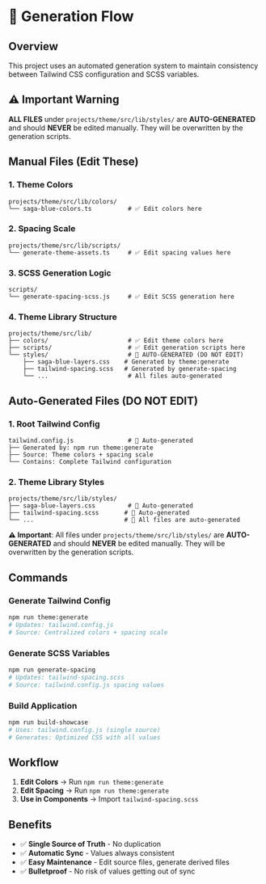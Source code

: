 # 🔄 Generation Flow

## Overview
This project uses an automated generation system to maintain consistency between Tailwind CSS configuration and SCSS variables.

## ⚠️ Important Warning
**ALL FILES** under `projects/theme/src/lib/styles/` are **AUTO-GENERATED** and should **NEVER** be edited manually. They will be overwritten by the generation scripts.

## Manual Files (Edit These)

### **1. Theme Colors**
```
projects/theme/src/lib/colors/
└── saga-blue-colors.ts          # ✅ Edit colors here
```

### **2. Spacing Scale**
```
projects/theme/src/lib/scripts/
└── generate-theme-assets.ts     # ✅ Edit spacing values here
```

### **3. SCSS Generation Logic**
```
scripts/
└── generate-spacing-scss.js     # ✅ Edit SCSS generation here
```

### **4. Theme Library Structure**
```
projects/theme/src/lib/
├── colors/                      # ✅ Edit theme colors here
├── scripts/                     # ✅ Edit generation scripts here
└── styles/                      # 🤖 AUTO-GENERATED (DO NOT EDIT)
    ├── saga-blue-layers.css    # Generated by theme:generate
    ├── tailwind-spacing.scss   # Generated by generate-spacing
    └── ...                      # All files auto-generated
```

## Auto-Generated Files (DO NOT EDIT)

### **1. Root Tailwind Config**
```
tailwind.config.js               # 🤖 Auto-generated
├── Generated by: npm run theme:generate
├── Source: Theme colors + spacing scale
└── Contains: Complete Tailwind configuration
```

### **2. Theme Library Styles**
```
projects/theme/src/lib/styles/
├── saga-blue-layers.css         # 🤖 Auto-generated
├── tailwind-spacing.scss       # 🤖 Auto-generated
└── ...                         # 🤖 All files are auto-generated
```

**⚠️ Important**: All files under `projects/theme/src/lib/styles/` are **AUTO-GENERATED** and should **NEVER** be edited manually. They will be overwritten by the generation scripts.

## Commands

### **Generate Tailwind Config**
```bash
npm run theme:generate
# Updates: tailwind.config.js
# Source: Centralized colors + spacing scale
```

### **Generate SCSS Variables**
```bash
npm run generate-spacing
# Updates: tailwind-spacing.scss
# Source: tailwind.config.js spacing values
```

### **Build Application**
```bash
npm run build-showcase
# Uses: tailwind.config.js (single source)
# Generates: Optimized CSS with all values
```

## Workflow

1. **Edit Colors** → Run `npm run theme:generate`
2. **Edit Spacing** → Run `npm run theme:generate`
3. **Use in Components** → Import `tailwind-spacing.scss`

## Benefits

- ✅ **Single Source of Truth** - No duplication
- ✅ **Automatic Sync** - Values always consistent
- ✅ **Easy Maintenance** - Edit source files, generate derived files
- ✅ **Bulletproof** - No risk of values getting out of sync
